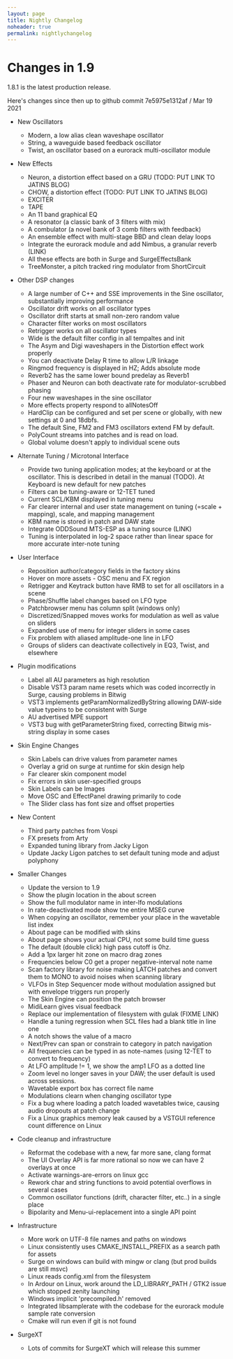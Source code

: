 ```yaml
---
layout: page
title: Nightly Changelog
noheader: true
permalink: nightlychangelog
---
```


# Changes in 1.9

1.8.1 is the latest production release.

Here's changes since then up to github commit 7e5975e1312af / Mar 19 2021

* New Oscillators
   * Modern, a low alias clean waveshape oscillator
   * String, a waveguide based feedback oscillator
   * Twist, an oscillator based on a eurorack multi-oscillator module
   
* New Effects
  * Neuron, a distortion effect based on a GRU (TODO: PUT LINK TO JATINS BLOG)
  * CHOW, a distortion effect (TODO: PUT LINK TO JATINS BLOG)
  * EXCITER
  * TAPE
  * An 11 band graphical EQ
  * A resonator (a classic bank of 3 filters with mix)
  * A combulator (a novel bank of 3 comb filters with feedback)
  * An ensemble effect with multi-stage BBD and clean delay loops
  * Integrate the eurorack module and add Nimbus, a granular reverb (LINK)
  * All these effects are both in Surge and SurgeEffectsBank
  * TreeMonster, a pitch tracked ring modulator from ShortCircuit
  

* Other DSP changes
  * A large number of C++ and SSE improvements in the Sine oscillator, substantially improving performance 
  * Oscillator drift works on all oscillator types
  * Oscillator drift starts at small non-zero random value
  * Character filter works on most oscillators
  * Retrigger works on all oscillator types
  * Wide is the default filter config in all tempaltes and init
  * The Asym and Digi waveshapers in the Distortion effect work properly
  * You can deactivate Delay R time to allow L/R linkage
  * Ringmod frequency is displayed in HZ; Adds absolute mode
  * Reverb2 has the same lower bound predelay as Reverb1
  * Phaser and Neuron can both deactivate rate for modulator-scrubbed phasing
  * Four new waveshapes in the sine oscillator
  * More effects property respond to allNotesOff
  * HardClip can be configured and set per scene or globally, with new settings at 0 and 18dbfs.
  * The default Sine, FM2 and FM3 oscillators extend FM by default.
  * PolyCount streams into patches and is read on load.
  * Global volume doesn't apply to individual scene outs
  
* Alternate Tuning / Microtonal Interface
  * Provide two tuning application modes; at the keyboard or at the oscillator. This is described in detail in the manual (TODO). At Keyboard is new default for new patches
  * Filters can be tuning-aware or 12-TET tuned
  * Current SCL/KBM displayed in tuning menu
  * Far clearer internal and user state management on tuning (=scale + mapping), scale, and mapping management
  * KBM name is stored in patch and DAW state
  * Integrate ODDSound MTS-ESP as a tuning source (LINK)
  * Tuning is interpolated in log-2 space rather than linear space for more accurate inter-note tuning

* User Interface
    * Reposition author/category fields in the factory skins
    * Hover on more assets - OSC menu and FX region
    * Retrigger and Keytrack button have RMB to set for all oscillators in a scene
    * Phase/Shuffle label changes based on LFO type
    * Patchbrowser menu has column split (windows only)
    * Discretized/Snapped moves works for modulation as well as value on sliders
    * Expanded use of menu for integer sliders in some cases
    * Fix problem with aliased amplitude-one line in LFO
    * Groups of sliders can deactivate collectively in EQ3, Twist, and elsewhere
    
* Plugin modifications
    * Label all AU parameters as high resolution
    * Disable VST3 param name resets which was coded incorrectly in Surge, causing problems in Bitwig
    * VST3 implements getParamNormalizedByString allowing DAW-side value typeins to be consistent with Surge
    * AU advertised MPE support
    * VST3 bug with getParameterString fixed, correcting Bitwig mis-string display in some cases
    
* Skin Engine Changes
    * Skin Labels can drive values from parameter names 
    * Overlay a grid on surge at runtime for skin design help
    * Far clearer skin component model
    * Fix errors in skin user-specified groups
    * Skin Labels can be Images
    * Move OSC and EffectPanel drawing primarily to code
    * The Slider class has font size and offset properties

* New Content
   * Third party patches from Vospi
   * FX presets from Arty   
   * Expanded tuning library from Jacky Ligon
   * Update Jacky Ligon patches to set default tuning mode and adjust polyphony

* Smaller Changes
    * Update the version to 1.9
    * Show the plugin location in the about screen
    * Show the full modulator name in inter-lfo modulations
    * In rate-deactivated mode show tne entire MSEG curve
    * When copying an oscillator, remember your place in the wavetable list index
    * About page can be modified with skins
    * About page shows your actual CPU, not some build time guess
    * The default (double click) high pass cutoff is 0hz.
    * Add a 1px larger hit zone on macro drag zones
    * Frequencies below C0 get a proper negative-interval note name
    * Scan factory library for noise making LATCH patches and convert them to MONO to avoid noises when scanning library
    * VLFOs in Step Sequencer mode without modulation assigned but with envelope triggers run properly
    * The Skin Engine can position the patch browser
    * MidiLearn gives visual feedback
    * Replace our implementation of filesystem with gulak (FIXME LINK)
    * Handle a tuning regression when SCL files had a blank title in line one
    * A notch shows the value of a macro
    * Next/Prev can span or constrain to category in patch navigation
    * All frequencies can be typed in as note-names (using 12-TET to convert to frequency)
    * At LFO amplitude != 1, we show the amp1 LFO as a dotted line
    * Zoom level no longer saves in your DAW; the user default is used across sessions.
    * Wavetable export box has correct file name
    * Modulations clearn when changing oscillator type
    * Fix a bug where loading a patch loaded wavetables twice, causing audio dropouts at patch change
    * Fix a Linux graphics memory leak caused by a VSTGUI reference count difference on Linux
   
* Code cleanup and infrastructure
    * Reformat the codebase with a new, far more sane, clang format
    * The UI Overlay API is far more rational so now we can have 2 overlays at once
    * Activate warnings-are-errors on linux gcc
    * Rework char and string functions to avoid potential overflows in several cases
    * Common oscillator functions (drift, character filter, etc..) in a single place
    * Bipolarity and Menu-ui-replacement into a single API point
    
* Infrastructure 
    * More work on UTF-8 file names and paths on windows  
    * Linux consistently uses CMAKE_INSTALL_PREFIX as a search path for assets
    * Surge on windows can build with mingw or clang (but prod builds are still msvc)
    * Linux reads config.xml from the filesystem
    * In Ardour on Linux, work around the LD_LIBRARY_PATH / GTK2 issue which stopped zenity launching
    * Windows implicit 'precompiled.h' removed
    * Integrated libsamplerate with the codebase for the eurorack module sample rate conversion
    * Cmake will run even if git is not found
 
* SurgeXT
    * Lots of commits for SurgeXT which will release this summer
    
    
    
